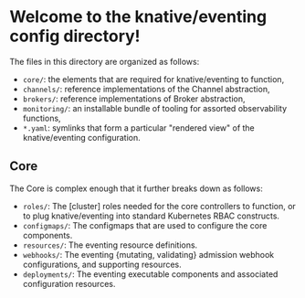 # Welcome to the knative/eventing config directory!

The files in this directory are organized as follows:

- `core/`: the elements that are required for knative/eventing to function,
- `channels/`: reference implementations of the Channel abstraction,
- `brokers/`: reference implementations of Broker abstraction,
- `monitoring/`: an installable bundle of tooling for assorted observability
  functions,
- `*.yaml`: symlinks that form a particular "rendered view" of the
  knative/eventing configuration.

## Core

The Core is complex enough that it further breaks down as follows:

- `roles/`: The [cluster] roles needed for the core controllers to function, or
  to plug knative/eventing into standard Kubernetes RBAC constructs.
- `configmaps/`: The configmaps that are used to configure the core components.
- `resources/`: The eventing resource definitions.
- `webhooks/`: The eventing {mutating, validating} admission webhook
  configurations, and supporting resources.
- `deployments/`: The eventing executable components and associated
  configuration resources.
